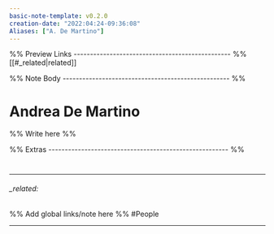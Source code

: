 ```yaml
---
basic-note-template: v0.2.0
creation-date: "2022:04:24-09:36:08"
Aliases: ["A. De Martino"]
---
```


%% Preview Links ------------------------------------------------ %%
[[#_related|related]]

%% Note Body --------------------------------------------------- %%
# Andrea De Martino

%% Write here %%






%% Extras ------------------------------------------------------- %%
#
___

###### _related: 
%% Add global links/note here %%
#People 
___